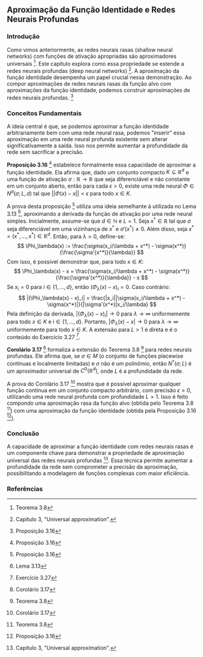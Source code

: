 ## Aproximação da Função Identidade e Redes Neurais Profundas

### Introdução
Como vimos anteriormente, as redes neurais rasas (shallow neural networks) com funções de ativação apropriadas são aproximadores universais [^23]. Este capítulo explora como essa propriedade se estende a redes neurais profundas (deep neural networks) [^1]. A aproximação da função identidade desempenha um papel crucial nessa demonstração. Ao compor aproximações de redes neurais rasas da função alvo com aproximações da função identidade, podemos construir aproximações de redes neurais profundas. [^29]

### Conceitos Fundamentais

A ideia central é que, se podemos aproximar a função identidade arbitrariamente bem com uma rede neural rasa, podemos "inserir" essa aproximação em uma rede neural profunda existente sem alterar significativamente a saída. Isso nos permite aumentar a profundidade da rede sem sacrificar a precisão.

**Proposição 3.16** [^29] estabelece formalmente essa capacidade de aproximar a função identidade. Ela afirma que, dado um conjunto compacto $K \subseteq \mathbb{R}^d$ e uma função de ativação $\sigma: \mathbb{R} \rightarrow \mathbb{R}$ que seja diferenciável e não constante em um conjunto aberto, então para cada $\epsilon > 0$, existe uma rede neural $\Phi \in N^d(\sigma; L, d)$ tal que $||\Phi(x) - x|| < \epsilon$ para todo $x \in K$.

A prova desta proposição [^29] utiliza uma ideia semelhante à utilizada no Lema 3.13 [^25], aproximando a derivada da função de ativação por uma rede neural simples. Inicialmente, assume-se que $d \in \mathbb{N}$ e $L = 1$. Seja $x^* \in \mathbb{R}$ tal que $\sigma$ seja diferenciável em uma vizinhança de $x^*$ e $\sigma'(x^*) \neq 0$. Além disso, seja $x^* = (x^*, ..., x^*) \in \mathbb{R}^d$. Então, para $\lambda > 0$, define-se:
$$
\Phi_\lambda(x) := \frac{\sigma(x_i/\lambda + x^*) - \sigma(x^*)}{\frac{\sigma'(x^*)}{\lambda}}
$$
Com isso, é possível demonstrar que, para todo $x \in K$:
$$
\Phi_\lambda(x) - x = \frac{\sigma(x_i/\lambda + x^*) - \sigma(x^*)}{\frac{\sigma'(x^*)}{\lambda}} - x
$$
Se $x_i = 0$ para $i \in \{1,...,d\}$, então $(\Phi_\lambda(x) - x)_i = 0$. Caso contrário:
$$
|(\Phi_\lambda(x) - x)_i| = \frac{|x_i||\sigma(x_i/\lambda + x^*) - \sigma(x^*)|}{|\sigma'(x^*)|x_i/\lambda}
$$
Pela definição da derivada, $|(\Phi_\lambda(x) - x)_i| \rightarrow 0$ para $\lambda \rightarrow \infty$ uniformemente para todo $x \in K$ e $i \in \{1,...,d\}$. Portanto, $|\Phi_\lambda(x) - x| \rightarrow 0$ para $\lambda \rightarrow \infty$ uniformemente para todo $x \in K$. A extensão para $L > 1$ é direta e é o conteúdo do Exercício 3.27 [^34].

**Corolário 3.17** [^30] formaliza a extensão do Teorema 3.8 [^23] para redes neurais profundas. Ele afirma que, se $\sigma \in M$ (o conjunto de funções piecewise contínuas e localmente limitadas) e $\sigma$ não é um polinômio, então $N^*(\sigma; L)$ é um aproximador universal de $C^0(\mathbb{R}^d)$, onde $L$ é a profundidade da rede.

A prova do Corolário 3.17 [^30] mostra que é possível aproximar qualquer função contínua em um conjunto compacto arbitrário, com precisão $\epsilon > 0$, utilizando uma rede neural profunda com profundidade $L > 1$. Isso é feito compondo uma aproximação rasa da função alvo (obtida pelo Teorema 3.8 [^23]) com uma aproximação da função identidade (obtida pela Proposição 3.16 [^29]).

### Conclusão
A capacidade de aproximar a função identidade com redes neurais rasas é um componente chave para demonstrar a propriedade de aproximação universal das redes neurais profundas [^1]. Essa técnica permite aumentar a profundidade da rede sem comprometer a precisão da aproximação, possibilitando a modelagem de funções complexas com maior eficiência.

### Referências
[^1]: Capítulo 3, "Universal approximation".
[^23]: Teorema 3.8
[^25]: Lema 3.13
[^29]: Proposição 3.16
[^30]: Corolário 3.17
[^34]: Exercício 3.27
<!-- END -->